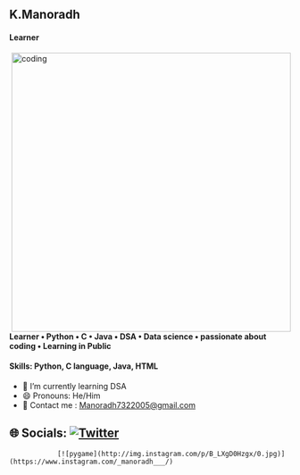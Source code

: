 ## K.Manoradh

#### Learner
<img align="right" alt="coding" width="500" src="https://www.mygo.ge/uploads/blog/1584023795.jpg">

#### Learner • Python • C • Java • DSA • Data science • passionate about coding • Learning in Public 

#### Skills: Python, C language, Java, HTML

- 🌱 I’m currently learning  DSA
- 😄 Pronouns: He/Him 
- 📧 Contact me : Manoradh7322005@gmail.com

## 🌐 Socials: [![Twitter](https://img.shields.io/badge/Twitter-%231DA1F2.svg?logo=Twitter&logoColor=white)](https://twitter.com/Manoradh1)
                [![pygame](http://img.instagram.com/p/B_LXgD0Hzgx/0.jpg)](https://www.instagram.com/_manoradh___/)
